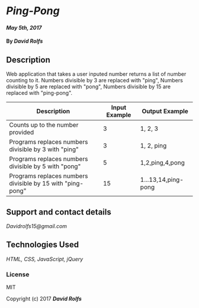 # _Ping-Pong_

####  _May 5th, 2017_

#### By _**David Rolfs**_

## Description
Web application that takes a user inputed number returns a list of number counting to it. Numbers divisible by 3 are replaced with "ping", Numbers divisible by 5 are replaced with "pong", Numbers divisible by 15 are replaced with "ping-pong".


| Description  | Input Example | Output Example |
| ------------- | ------------- | ------------- |
| Counts up to the number provided | 3 | 1, 2, 3 |
| Programs replaces numbers divisible by 3 with "ping" | 3 | 1, 2, ping |
| Programs replaces numbers divisible by 5 with "pong" | 5 | 1,2,ping,4,pong |
| Programs replaces numbers divisible by 15 with "ping-pong" | 15 | 1...13,14,ping-pong |


## Support and contact details

_Davidrolfs15@gmail.com_

## Technologies Used

_HTML, CSS, JavaScript, jQuery_

### License

MIT

Copyright (c) 2017 **_David Rolfs_**
